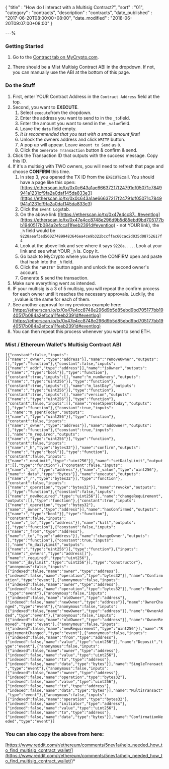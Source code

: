 {
"title"       : "How do I interact with a Multisig Contract?",
"sort"        : "01",
"category"    : "contracts",
"description" : "contracts",
"date_published" : "2017-06-20T08:00:00+08:00",
"date_modified"  : "2018-06-20T09:07:00+08:00"
}

---%


### Getting Started

1. Go to the [Contract tab on MyCrypto.com](https://mycrypto.com/contracts/interact).

2. There should be a Mist Multisig Contract ABI in the dropdown. If not, you can manually use the ABI at the bottom of this page.


### Do the Stuff

1.  First, enter YOUR Contract Address in the `Contract Address` field at the top.
2.  Second, you want to **EXECUTE**.
    1.  Select `execute`from the dropdown.
    2.  Enter the address you want to send to in the `_to`field.
    3.  Enter the amount you want to send in the `_value`field.
    4.  Leave the `data` field empty.
    5.  _It is recommended that you test with a small amount first!_
    6.  Unlock the owners address and click `WRITE` button.
    7.  A pop up will appear. Leave `Amount to Send` as `0`.
    8.  Click the `Generate Transaction` button & confirm & send.
3.  Click the Transaction ID that outputs with the success message. Copy this ID.
4.  If it's a multisig with TWO owners, you will need to refresh that page and choose **CONFIRM** this time.
    1.  In step 3, you opened the TX ID from the `EXECUTE`call. You should have a page like this open: [https://etherscan.io/tx/0x0c643a1ae66637217f24791df05071c7849941a1231cf9fa2a0daf145da833e3](https://etherscan.io/tx/0x0c643a1ae66637217f24791df05071c7849941a1231cf9fa2a0daf145da833e3)
    2.  Click the `Event Logs`tab.
    3.  On the above link ([https://etherscan.io/tx/0x47e4cc87...#eventlog](https://etherscan.io/tx/0x47e4cc8748e296d9b5d85ebd9bd705177bb1940517b084a2efcca11feeb2391d#eventlog) - not YOUR link), the `_h` field would be `9228aeaf3ed560274899483646ea4ce9b322bccffac60cac2d035d08752617f4`
    4.  Look at the above link and see where it says `9228a....`. Look at your link and see what YOUR `_h` is. Copy it.
    5.  Go back to MyCrypto where you have the CONFIRM open and paste that hash into the `_h` field.
    6.  Click the `"WRITE"` button again and unlock the second owner's account.
    7.  Generate & send the transaction.
5.  Make sure everything went as intended.
6.  IF your multisig is a 3 of 5 multisig, you will repeat the confirm process for each owner until it reaches the necessary approvals. Luckily, the `_h`value is the same for each of them.
7.  See another approval for my previous example here: [https://etherscan.io/tx/0x47e4cc8748e296d9b5d85ebd9bd705177bb1940517b084a2efcca11feeb2391d#eventlog](https://etherscan.io/tx/0x47e4cc8748e296d9b5d85ebd9bd705177bb1940517b084a2efcca11feeb2391d#eventlog)
8.  You can then repeat this process whenever you want to send ETH.



### Mist / Ethereum Wallet's Multisig Contract ABI

`[{"constant":false,"inputs":[{"name":"_owner","type":"address"}],"name":"removeOwner","outputs":[],"type":"function"},{"constant":false,"inputs":[{"name":"_addr","type":"address"}],"name":"isOwner","outputs":[{"name":","type":"bool"}],"type":"function"},{"constant":true,"inputs":[],"name":"m_numOwners","outputs":[{"name":","type":"uint256"}],"type":"function"},{"constant":true,"inputs":[],"name":"m_lastDay","outputs":[{"name":","type":"uint256"}],"type":"function"},{"constant":true,"inputs":[],"name":"version","outputs":[{"name":","type":"uint256"}],"type":"function"},{"constant":false,"inputs":[],"name":"resetSpentToday","outputs":[],"type":"function"},{"constant":true,"inputs":[],"name":"m_spentToday","outputs":[{"name":","type":"uint256"}],"type":"function"},{"constant":false,"inputs":[{"name":"_owner","type":"address"}],"name":"addOwner","outputs":[],"type":"function"},{"constant":true,"inputs":[],"name":"m_required","outputs":[{"name":","type":"uint256"}],"type":"function"},{"constant":false,"inputs":[{"name":"_h","type":"bytes32"}],"name":"confirm","outputs":[{"name":","type":"bool"}],"type":"function"},{"constant":false,"inputs":[{"name":"_newLimit","type":"uint256"}],"name":"setDailyLimit","outputs":[],"type":"function"},{"constant":false,"inputs":[{"name":"_to","type":"address"},{"name":"_value","type":"uint256"},{"name":"_data","type":"bytes"}],"name":"execute","outputs":[{"name":"_r","type":"bytes32"}],"type":"function"},{"constant":false,"inputs":[{"name":"_operation","type":"bytes32"}],"name":"revoke","outputs":[],"type":"function"},{"constant":false,"inputs":[{"name":"_newRequired","type":"uint256"}],"name":"changeRequirement","outputs":[],"type":"function"},{"constant":true,"inputs":[{"name":"_operation","type":"bytes32"},{"name":"_owner","type":"address"}],"name":"hasConfirmed","outputs":[{"name":","type":"bool"}],"type":"function"},{"constant":false,"inputs":[{"name":"_to","type":"address"}],"name":"kill","outputs":[],"type":"function"},{"constant":false,"inputs":[{"name":"_from","type":"address"},{"name":"_to","type":"address"}],"name":"changeOwner","outputs":[],"type":"function"},{"constant":true,"inputs":[],"name":"m_dailyLimit","outputs":[{"name":","type":"uint256"}],"type":"function"},{"inputs":[{"name":"_owners","type":"address[]"},{"name":"_required","type":"uint256"},{"name":"_daylimit","type":"uint256"}],"type":"constructor"},{"anonymous":false,"inputs":[{"indexed":false,"name":"owner","type":"address"},{"indexed":false,"name":"operation","type":"bytes32"}],"name":"Confirmation","type":"event"},{"anonymous":false,"inputs":[{"indexed":false,"name":"owner","type":"address"},{"indexed":false,"name":"operation","type":"bytes32"}],"name":"Revoke","type":"event"},{"anonymous":false,"inputs":[{"indexed":false,"name":"oldOwner","type":"address"},{"indexed":false,"name":"newOwner","type":"address"}],"name":"OwnerChanged","type":"event"},{"anonymous":false,"inputs":[{"indexed":false,"name":"newOwner","type":"address"}],"name":"OwnerAdded","type":"event"},{"anonymous":false,"inputs":[{"indexed":false,"name":"oldOwner","type":"address"}],"name":"OwnerRemoved","type":"event"},{"anonymous":false,"inputs":[{"indexed":false,"name":"newRequirement","type":"uint256"}],"name":"RequirementChanged","type":"event"},{"anonymous":false,"inputs":[{"indexed":false,"name":"from","type":"address"},{"indexed":false,"name":"value","type":"uint256"}],"name":"Deposit","type":"event"},{"anonymous":false,"inputs":[{"indexed":false,"name":"owner","type":"address"},{"indexed":false,"name":"value","type":"uint256"},{"indexed":false,"name":"to","type":"address"},{"indexed":false,"name":"data","type":"bytes"}],"name":"SingleTransact","type":"event"},{"anonymous":false,"inputs":[{"indexed":false,"name":"owner","type":"address"},{"indexed":false,"name":"operation","type":"bytes32"},{"indexed":false,"name":"value","type":"uint256"},{"indexed":false,"name":"to","type":"address"},{"indexed":false,"name":"data","type":"bytes"}],"name":"MultiTransact","type":"event"},{"anonymous":false,"inputs":[{"indexed":false,"name":"operation","type":"bytes32"},{"indexed":false,"name":"initiator","type":"address"},{"indexed":false,"name":"value","type":"uint256"},{"indexed":false,"name":"to","type":"address"},{"indexed":false,"name":"data","type":"bytes"}],"name":"ConfirmationNeeded","type":"event"}]`

### You can also copy the above from here:

[https://www.reddit.com/r/ethereum/comments/5nev1a/help_needed_how_to_find_multisig_contract_wallet/](https://www.reddit.com/r/ethereum/comments/5nev1a/help_needed_how_to_find_multisig_contract_wallet/)*
